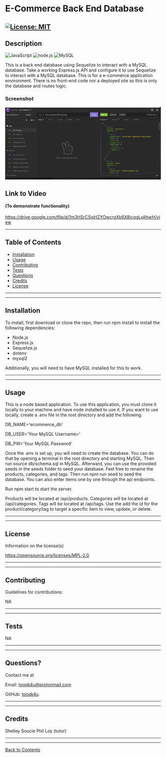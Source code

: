 # E-Commerce Back End Database
   [![License: MIT](https://img.shields.io/badge/License-MIT-blue.svg)](https://opensource.org/licenses/MIT)
---


## Description 

![JavaScript](https://img.shields.io/badge/javascript%20-%23323330.svg?&style=for-the-badge&logo=javascript&logoColor=%23F7DF1E)
![node.js](https://img.shields.io/badge/node.js%20-%2343853D.svg?&style=for-the-badge&logo=node.js&logoColor=white)
![MySQL](https://img.shields.io/badge/mysql-%2300f.svg?&style=for-the-badge&logo=mysql&logoColor=white)

  
This is a back end database using Sequelize to interact with a MySQL database. Take a working Express.js API and configure it to use Sequelize to interact with a MySQL database. This is for a e-commerce application environment. There is no front-end code nor a deployed site as this is only the database and routes logic. 

### Screenshot
![Project Screenshot](./images/Capture.PNG)


## Link to Video  
#### (To demonstrate functionality)
https://drive.google.com/file/d/1m3HSrC5jsHZYOwcrgXk6X8icggLvAhwH/view




---
  
## Table of Contents 

* [Installation](#installation)
* [Usage](#usage)
* [Contributing](#contributing)
* [Tests](#tests)
* [Questions](#questions)
* [Credits](#credits)
* [License](#license)

---
---

## Installation
To install, first download or clone the repo, then run npm install to install the following dependencies: 
* Node.js
* Express.js
* Sequelize.js
* dotenv
* mysql2

Additionally, you will need to have MySQL installed for this to work.



---
---

## Usage

This is a node based application. To use this application, you must clone it locally to your machine and have node installed to use it. If you want to use locally, create a .env file in the root directory and add the following:

DB_NAME='ecommerce_db'

DB_USER='Your MySQL Username>'

DB_PW='Your MySQL Password'

Once the .env is set up, you will need to create the database. You can do that by opening a terminal in the root directory and starting MySQL. Then run source db/schema.sql in MySQL. Afterward, you can use the provided seeds in the seeds folder to seed your database. Feel free to rename the products, categories, and tags. Then run npm run seed to seed the database. You can also enter items one by one through the api endpoints.

Run npm start to start the server.

Products will be located at /api/products. Categories will be located at /api/categories. Tags will be located at /api/tags. Use the add the id for the product/category/tag to target a specific item to view, update, or delete.


---
---

## License

Information on the license(s)

https://opensource.org/licenses/MPL-2.0

---
---

## Contributing

Guidelines for contributions:

NA

---
---

## Tests

NA

---
---

## Questions?

Contact me at

Email: [tooqk4u@protonmail.com](mailto:tooqk4u@protonmail.com)

GitHub: [tooqk4u](https://github.com/tooqk4u).



 ---
 ---

## Credits 
 
Shelley Soucie
Phil Loy (tutor)

---
---

[Back to Contents](#table-of-contents)
